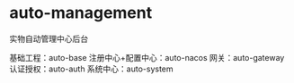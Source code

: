 # auto-management
实物自动管理中心后台

基础工程：auto-base
  注册中心+配置中心：auto-nacos
  网关：auto-gateway
  认证授权：auto-auth
  系统中心：auto-system

